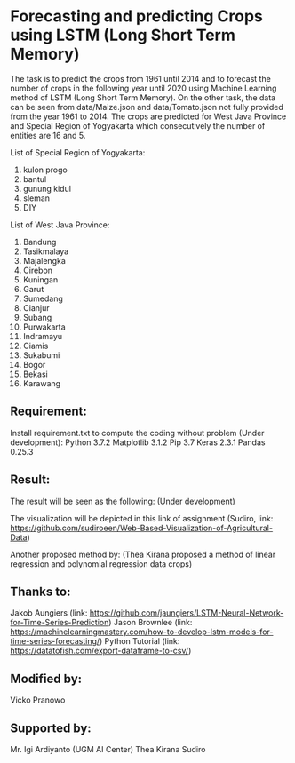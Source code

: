 # Forecasting and predicting Crops using LSTM (Long Short Term Memory)
The task is to predict the crops from 1961 until 2014 and to forecast the number of crops in the following year until 2020 using Machine Learning method of LSTM (Long Short Term Memory). On the other task, the data can be seen from data/Maize.json and data/Tomato.json not fully provided from the year 1961 to 2014. The crops are predicted for West Java Province and Special Region of Yogyakarta which consecutively the number of entities are 16 and 5.

List of Special Region of Yogyakarta:
1. kulon progo
2. bantul
3. gunung kidul
4. sleman
5. DIY

List of West Java Province:
1. Bandung
2. Tasikmalaya
3. Majalengka
4. Cirebon
5. Kuningan 
6. Garut
7. Sumedang
8. Cianjur
9. Subang
10. Purwakarta
11. Indramayu
12. Ciamis
13. Sukabumi
14. Bogor
15. Bekasi
16. Karawang

## Requirement:
Install requirement.txt to compute the coding without problem (Under development):
Python 3.7.2
Matplotlib 3.1.2
Pip 3.7
Keras 2.3.1
Pandas 0.25.3

## Result:
The result will be seen as the following: 
(Under development)

The visualization will be depicted in this link of assignment 
(Sudiro, link: https://github.com/sudiroeen/Web-Based-Visualization-of-Agricultural-Data)

Another proposed method by:
(Thea Kirana proposed a method of linear regression and polynomial regression data crops)

## Thanks to:
Jakob Aungiers (link: https://github.com/jaungiers/LSTM-Neural-Network-for-Time-Series-Prediction)
Jason Brownlee (link: https://machinelearningmastery.com/how-to-develop-lstm-models-for-time-series-forecasting/)
Python Tutorial (link: https://datatofish.com/export-dataframe-to-csv/)

## Modified by:
Vicko Pranowo

## Supported by:
Mr. Igi Ardiyanto (UGM AI Center)
Thea Kirana
Sudiro


